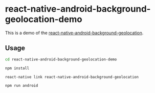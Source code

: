 # react-native-android-background-geolocation-demo

This is a demo of the [react-native-android-background-geolocation](https://github.com/ambisign-gavin/react-native-android-background-geolocation).

## Usage

```sh
cd react-native-android-background-geolocation-demo

npm install

react-native link react-native-android-background-geolocation

npm run android
```
